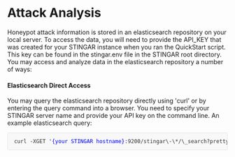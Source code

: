 Attack Analysis
===============

Honeypot attack information is stored in an elasticsearch repository on your local server. To access the data, you will need to provide the API_KEY that was created for your STINGAR instance when you ran the QuickStart script. This key can be found in the stingar.env file in the STINGAR root directory.
You may access and analyze data in the elasticsearch repository a number of ways:

<h4>Elasticsearch Direct Access</h4>

You may query the elasticsearch repository directly using 'curl' or by entering the query command into a browser. You need to specify your STINGAR server name and provide your API key on the command line. An example elasticsearch query:

<div style="border:solid #e1e4e5 1px;background-color:#f8f8f8;padding:1em 1.2em;border-radius:3px;font-size:12px;font-family:monospace;color:#333;overflow:auto;white-space: nowrap;">
  curl -XGET '<span style="color:blue;">{your STINGAR hostname}</span>:9200/stingar\-\*/\_search?pretty' -H 'api-key: {your key}'
</div>


